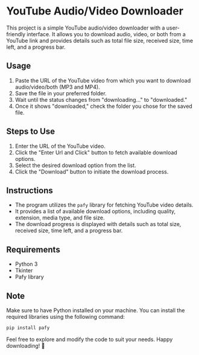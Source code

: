 # YouTube Audio/Video Downloader

This project is a simple YouTube audio/video downloader with a user-friendly interface. It allows you to download audio, video, or both from a YouTube link and provides details such as total file size, received size, time left, and a progress bar.

## Usage

1. Paste the URL of the YouTube video from which you want to download audio/video/both (MP3 and MP4).
2. Save the file in your preferred folder.
3. Wait until the status changes from "downloading..." to "downloaded."
4. Once it shows "downloaded," check the folder you chose for the saved file.

## Steps to Use

1. Enter the URL of the YouTube video.
2. Click the "Enter Url and Click" button to fetch available download options.
3. Select the desired download option from the list.
4. Click the "Download" button to initiate the download process.

## Instructions

- The program utilizes the `pafy` library for fetching YouTube video details.
- It provides a list of available download options, including quality, extension, media type, and file size.
- The download progress is displayed with details such as total size, received size, time left, and a progress bar.

## Requirements

- Python 3
- Tkinter
- Pafy library

## Note

Make sure to have Python installed on your machine. You can install the required libraries using the following command:

```bash
pip install pafy
```

Feel free to explore and modify the code to suit your needs. Happy downloading! 🎉
